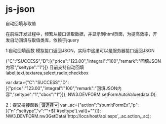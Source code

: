 # js-json
自动回填与取值

在前端开发过程中，频繁从接口读取数据，并显示到html页面，为提高效率，开发自动回填与取值类库，依赖于jquery

1:自动回填函数
模拟接口返回JSON，实际中这里可以是服务器接口返回JSON

{"C":"SUCCESS","D":[{"price":"123.00","integral":"100","remark":"回填JSON内容","seltype":"1"}]}
目前支持自动回填label,text,textarea,select,radio,checkbox

var data={"C":"SUCCESS","D":[{"price":"123.00","integral":"100","remark":"回填JSON内容","seltype":"1","cbox":"1"}]};
NW3.DEVFORM.setFormAutoValue(data.D);

2：提交拼接函数
<select name="seltype" id="seltype"><option value="">请选择</option><option value="1">A</option><option value="21">B</option></select>
var _ac={"action":"sbumitFormEx","p":[{"n":"seltype","v":""+$('#seltype').val()+""}]};
NW3.DEVFORM.nw3GetData('http://localhost/api.aspx',_ac.action,_ac);
